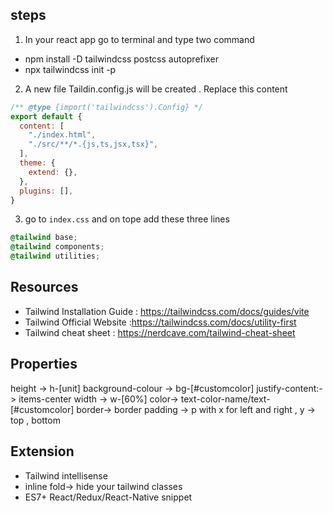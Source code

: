 ## steps 
1. In your react app  go to terminal and type two command
* npm install -D tailwindcss postcss autoprefixer
* npx tailwindcss init -p
  
2. A new file Taildin.config.js will be created . Replace this content
```js
/** @type {import('tailwindcss').Config} */
export default {
  content: [
    "./index.html",
    "./src/**/*.{js,ts,jsx,tsx}",
  ],
  theme: {
    extend: {},
  },
  plugins: [],
}
```

3. go to `index.css` and on tope add these three lines 
```css
@tailwind base;
@tailwind components;
@tailwind utilities;
```


## Resources 
* Tailwind Installation Guide : https://tailwindcss.com/docs/guides/vite
* Tailwind Official Website :https://tailwindcss.com/docs/utility-first
* Tailwind cheat sheet : https://nerdcave.com/tailwind-cheat-sheet

## Properties
height -> h-[unit]
background-colour -> bg-[#customcolor]
justify-content:-> items-center 
width -> w-[60%] 
color-> text-color-name/text-[#customcolor]
border-> border
padding -> p with x for left and right , y -> top , bottom


## Extension 
* Tailwind intellisense
* inline fold-> hide your tailwind classes
* ES7+ React/Redux/React-Native snippet